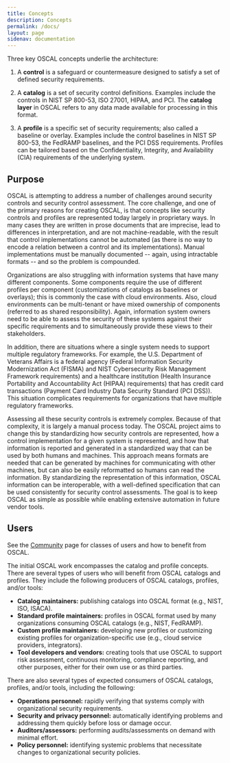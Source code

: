 ```yaml
---
title: Concepts
description: Concepts
permalink: /docs/
layout: page
sidenav: documentation
---
```


Three key OSCAL concepts underlie the architecture:

1. A **control** is a safeguard or countermeasure designed to satisfy a set of defined security requirements. 

2. A **catalog** is a set of security control definitions. Examples include the controls in NIST SP 800-53, ISO 27001, HIPAA, and PCI. The **catalog layer** in OSCAL refers to any data made available for processing in this format.

3. A **profile** is a specific set of security requirements; also called a baseline or overlay. Examples include the control baselines in NIST SP 800-53, the FedRAMP baselines, and the PCI DSS requirements.  Profiles can be tailored based on the Confidentiality, Integrity, and Availability (CIA) requirements of the underlying system.

## Purpose

OSCAL is attempting to address a number of challenges around security controls and security control assessment. The core challenge, and one of the primary reasons for creating OSCAL, is that concepts like security controls and profiles are represented today largely in proprietary ways. In many cases they are written in prose documents that are imprecise, lead to differences in interpretation, and are not machine-readable, with the result that control implementations cannot be automated (as there is no way to encode a relation between a control and its implementations). Manual implementations must be manually documented -- again, using intractable formats -- and so the problem is compounded.

Organizations are also struggling with information systems that have many different components. Some components require the use of different profiles per component (customizations of catalogs as baselines or overlays); this is commonly the case with cloud environments. Also, cloud environments can be multi-tenant or have mixed ownership of components (referred to as shared responsibility). Again, information system owners need to be able to assess the security of these systems against their specific requirements and to simultaneously provide these views to their stakeholders.

In addition, there are situations where a single system needs to support multiple regulatory frameworks. For example, the U.S. Department of Veterans Affairs is a federal agency (Federal Information Security Modernization Act (FISMA) and NIST Cybersecurity Risk Management Framework requirements) and a healthcare institution (Health Insurance Portability and Accountability Act (HIPAA) requirements) that has credit card transactions (Payment Card Industry Data Security Standard (PCI DSS)). This situation complicates requirements for organizations that have multiple regulatory frameworks.

Assessing all these security controls is extremely complex. Because of that complexity, it is largely a manual process today. The OSCAL project aims to change this by standardizing how security controls are represented, how a control implementation for a given system is represented, and how that information is reported and generated in a standardized way that can be used by both humans and machines. This approach means formats are needed that can be generated by machines for communicating with other machines, but can also be easily reformatted so humans can read the information. By standardizing the representation of this information, OSCAL information can be interoperable, with a well-defined specification that can be used consistently for security control assessments. The goal is to keep OSCAL as simple as possible while enabling extensive automation in future vendor tools.

## Users

See the [Community](/community/) page for classes of users and how to benefit from OSCAL.

The initial OSCAL work encompasses the catalog and profile concepts. There are several types of users who will benefit from OSCAL catalogs and profiles. They include the following producers of OSCAL catalogs, profiles, and/or tools:

- **Catalog maintainers:** publishing catalogs into OSCAL format (e.g., NIST, ISO, ISACA).
- **Standard profile maintainers:** profiles in OSCAL format used by many organizations consuming OSCAL catalogs (e.g., NIST, FedRAMP).
- **Custom profile maintainers:** developing new profiles or customizing existing profiles for organization-specific use (e.g., cloud service providers, integrators).
- **Tool developers and vendors:** creating tools that use OSCAL to support risk assessment, continuous monitoring, compliance reporting, and other purposes, either for their own use or as third parties.

There are also several types of expected consumers of OSCAL catalogs, profiles, and/or tools, including the following:

- **Operations personnel:** rapidly verifying that systems comply with organizational security requirements.
- **Security and privacy personnel:** automatically identifying problems and addressing them quickly before loss or damage occur.
- **Auditors/assessors:** performing audits/assessments on demand with minimal effort.
- **Policy personnel:** identifying systemic problems that necessitate changes to organizational security policies.

